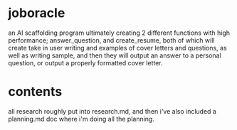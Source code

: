 # joboracle
an AI scaffolding program ultimately creating 2 different functions with high performance; answer_question, and create_resume, both of which will create take in user writing and examples of cover letters and questions, as well as writing sample, and then they will output an answer to a personal question, or output a properly formatted cover letter.

# contents
all research roughly put into research.md, and then i've also included a planning.md doc where i'm doing all the planning.